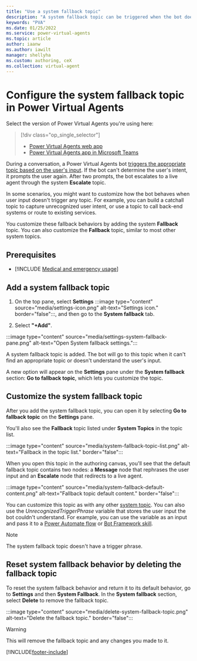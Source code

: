 ```yaml
---
title: "Use a system fallback topic"
description: "A system fallback topic can be triggered when the bot doesn't understand the user's questions."
keywords: "PVA"
ms.date: 01/25/2022
ms.service: power-virtual-agents
ms.topic: article
author: iaanw
ms.author: iawilt
manager: shellyha
ms.custom: authoring, ceX
ms.collection: virtual-agent
---
```


# Configure the system fallback topic in Power Virtual Agents

Select the version of Power Virtual Agents you're using here:

> [!div class="op_single_selector"]
>
> - [Power Virtual Agents web app](authoring-system-fallback-topic.md)
> - [Power Virtual Agents app in Microsoft Teams](teams/authoring-system-fallback-topic-teams.md)

During a conversation, a Power Virtual Agents bot [triggers the appropriate topic based on the user's input](authoring-create-edit-topics.md). If the bot can't determine the user's intent, it prompts the user again. After two prompts, the bot escalates to a live agent through the system **Escalate** topic.

In some scenarios, you might want to customize how the bot behaves when user input doesn't trigger any topic. For example, you can build a catchall topic to capture unrecognized user intent, or use a topic to call back-end systems or route to existing services.

You customize these fallback behaviors by adding the system **Fallback** topic. You can also customize the **Fallback** topic, similar to most other system topics.

## Prerequisites

- [!INCLUDE [Medical and emergency usage](includes/pva-usage-limitations.md)]

## Add a system fallback topic

1. On the top pane, select **Settings** :::image type="content" source="media/settings-icon.png" alt-text="Settings icon." border="false":::, and then go to the **System fallback** tab.

1. Select **"+Add"**.

  :::image type="content" source="media/settings-system-fallback-pane.png" alt-text="Open System fallback settings.":::

A system fallback topic is added. The bot will go to this topic when it can't find an appropriate topic or doesn't understand the user's input.

A new option will appear on the **Settings** pane under the **System fallback** section: **Go to fallback topic**, which lets you customize the topic.

## Customize the system fallback topic

After you add the system fallback topic, you can open it by selecting **Go to fallback topic** on the **Settings** pane.

You'll also see the **Fallback** topic listed under **System Topics** in the topic list.

:::image type="content" source="media/system-fallback-topic-list.png" alt-text="Fallback in the topic list." border="false":::

When you open this topic in the authoring canvas, you'll see that the default fallback topic contains two nodes: a **Message** node that rephrases the user input and an **Escalate** node that redirects to a live agent.

:::image type="content" source="media/system-fallback-default-content.png" alt-text="Fallback topic default content." border="false":::

You can customize this topic as with any other [system topic](authoring-create-edit-topics.md). You can also use the *UnrecognizedTriggerPhrase* variable that stores the user input the bot couldn't understand. For example, you can use the variable as an input and pass it to a [Power Automate flow](advanced-flow.md) or [Bot Framework skill](advanced-use-skills.md).

>[!NOTE]
>The system fallback topic doesn't have a trigger phrase.

## Reset system fallback behavior by deleting the fallback topic

To reset the system fallback behavior and return it to its default behavior, go to **Settings** and then **System Fallback**. In the **System fallback** section, select **Delete** to remove the fallback topic.

:::image type="content" source="media/delete-system-fallback-topic.png" alt-text="Delete the fallback topic." border="false":::

>[!WARNING]
>This will remove the fallback topic and any changes you made to it.

[!INCLUDE[footer-include](includes/footer-banner.md)]

